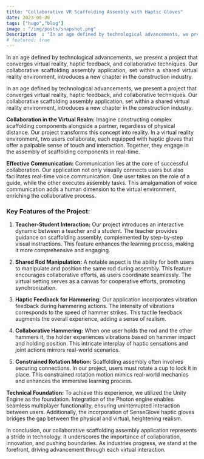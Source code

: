 ```yaml
---
title: "Collaborative VR Scaffolding Assembly with Haptic Gloves"
date: 2023-08-30
tags: ["hugo","blog"]
image : "/img/posts/snapshot.png"
Description  : "In an age defined by technological advancements, we present a project that converges virtual reality, haptic feedback, and collaborative techniques..."
# featured: true
---
```


<div style="text-align: justify"> In an age defined by technological advancements, we present a project that converges virtual reality, haptic feedback, and collaborative techniques. Our collaborative scaffolding assembly application, set within a shared virtual reality environment, introduces a new chapter in the construction industry. </div>

In an age defined by technological advancements, we present a project that converges virtual reality, haptic feedback, and collaborative techniques. Our collaborative scaffolding assembly application, set within a shared virtual reality environment, introduces a new chapter in the construction industry.

**Collaboration in the Virtual Realm:**
Imagine constructing complex scaffolding components alongside a partner, regardless of physical distance. Our project transforms this concept into reality. In a virtual reality environment, two users collaborate, each equipped with haptic gloves that offer a palpable sense of touch and interaction. Together, they engage in the assembly of scaffolding components in real-time.

 <!-- ![Image alt](/img/posts/snapshot.png) -->
**Effective Communication:**
Communication lies at the core of successful collaboration. Our application not only visually connects users but also facilitates real-time voice communication. One user takes on the role of a guide, while the other executes assembly tasks. This amalgamation of voice communication adds a human dimension to the virtual environment, enriching the collaborative process.
&nbsp;
### Key Features of the Project:
1. **Teacher-Student Interaction:** Our project introduces an interactive dynamic between a teacher and a student. The teacher provides guidance on scaffolding assembly, complemented by step-by-step visual instructions. This feature enhances the learning process, making it more comprehensive and engaging.

2. **Shared Rod Manipulation:** A notable aspect is the ability for both users to manipulate and position the same rod during assembly. This feature encourages collaborative efforts, as users coordinate seamlessly. The virtual setting serves as a canvas for cooperative efforts, promoting synchronization.

3. **Haptic Feedback for Hammering:** Our application incorporates vibration feedback during hammering actions. The intensity of vibrations corresponds to the speed of hammer strikes. This tactile feedback augments the overall experience, adding a sense of realism.

4. **Collaborative Hammering:** When one user holds the rod and the other hammers it, the holder experiences vibrations based on hammer impact and holding position. This intricate interplay of haptic sensations and joint actions mirrors real-world scenarios.

5. **Constrained Rotation Motion:** Scaffolding assembly often involves securing connections. In our project, users must rotate a cup to lock it in place. This constrained rotation motion mimics real-world mechanics and enhances the immersive learning process.

**Technical Foundation:**
To achieve this experience, we utilized the Unity Engine as the foundation. Integration of the Photon engine enables seamless multiplayer functionality, ensuring uninterrupted interaction between users. Additionally, the incorporation of SenseGlove haptic gloves bridges the gap between the physical and virtual, heightening realism.

In conclusion, our collaborative scaffolding assembly application represents a stride in technology. It underscores the importance of collaboration, innovation, and pushing boundaries. As industries progress, we stand at the forefront, driving advancement through each virtual interaction.


